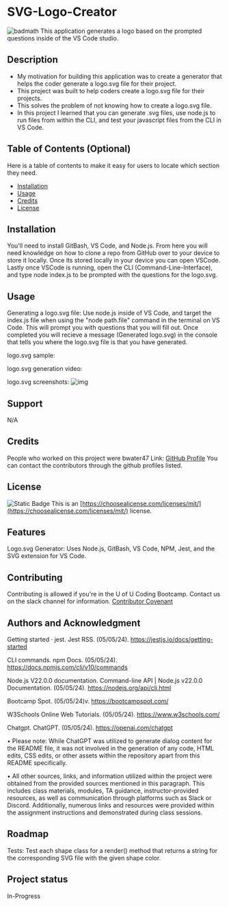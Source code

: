# SVG-Logo-Creator
![badmath](https://img.shields.io/github/languages/top/lernantino/badmath)
This application generates a logo based on the prompted questions inside of the VS Code studio.

## Description

- My motivation for building this application was to create a generator that helps the coder generate a logo.svg file for their project.
- This project was built to help coders create a logo.svg file for their projects.
- This solves the problem of not knowing how to create a logo.svg file.
- In this project I learned that you can generate .svg files, use node.js to run files from within the CLI, and test your javascript files from the CLI in VS Code.

## Table of Contents (Optional)

Here is a table of contents to make it easy for users to locate which section they need.

- [Installation](#installation)
- [Usage](#usage)
- [Credits](#credits)
- [License](#license)

## Installation

You'll need to install GitBash, VS Code, and Node.js. From here you will need knowledge on how to clone a repo from GitHub over to your device to store it locally. Once its stored locally in your device you can open VSCode. Lastly once VSCode is running, open the CLI (Command-Line-Interface), and type node index.js to be prompted with the questions for the logo.svg.

## Usage

Generating a logo.svg file: Use node.js inside of VS Code, and target the index.js file when using the "node path.file" command in the terminal on VS Code. This will prompt you with questions that you will fill out. Once completed you will recieve a message (Generated logo.svg) in the console that tells you where the logo.svg file is that you have generated.

logo.svg sample: []()

logo.svg generation video: []()

logo.svg screenshots:
![img](./assets/images/#.png)

## Support

N/A

## Credits

People who worked on this project were bwater47 Link: <a href="https://github.com/bwater47" alt="GitHub Link">GitHub Profile</a> You can contact the contributors through the github profiles listed.

## License
![Static Badge](https://img.shields.io/badge/MIT-License-Blue)
This is an [https://choosealicense.com/licenses/mit/](https://choosealicense.com/licenses/mit/) license.

## Features

Logo.svg Generator: Uses Node.js, GitBash, VS Code, NPM, Jest, and the SVG extension for VS Code.

## Contributing

Contributing is allowed if you're in the U of U Coding Bootcamp. Contact us on the slack channel for information. [Contributor Covenant](https://www.contributor-covenant.org/)

## Authors and Acknowledgment

Getting started · jest. Jest RSS. (05/05/24). https://jestjs.io/docs/getting-started 

CLI commands. npm Docs. (05/05/24). https://docs.npmjs.com/cli/v10/commands

Node.js V22.0.0 documentation. Command-line API | Node.js v22.0.0 Documentation. (05/05/24). https://nodejs.org/api/cli.html

Bootcamp Spot. (05/05/24)v. https://bootcampspot.com/

W3Schools Online Web Tutorials. (05/05/24). https://www.w3schools.com/

Chatgpt. ChatGPT. (05/05/24). https://openai.com/chatgpt

• Please note: While ChatGPT was utilized to generate dialog content for the README file, it was not involved in the generation of any code, HTML edits, CSS edits, or other assets within the repository apart from this README specifically.

• All other sources, links, and information utilized within the project were obtained from the provided sources mentioned in this paragraph. This includes class materials, modules, TA guidance, instructor-provided resources, as well as communication through platforms such as Slack or Discord. Additionally, numerous links and resources were provided within the assignment instructions and demonstrated during class sessions.

## Roadmap

Tests: Test each shape class for a render() method that returns a string for the corresponding SVG file with the given shape color.

## Project status

In-Progress
